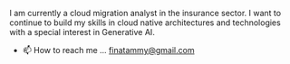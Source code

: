 I am currently a cloud migration analyst in the insurance sector. I want to continue to build my skills in cloud native architectures and technologies with a special interest in Generative AI.   

- 📫 How to reach me ... finatammy@gmail.com

